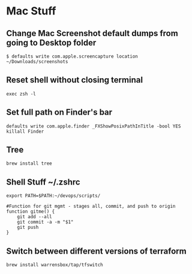 # Mac Stuff

## Change Mac Screenshot default dumps from going to Desktop folder

    $ defaults write com.apple.screencapture location ~/Downloads/screenshots

## Reset shell without closing terminal

    exec zsh -l

## Set full path on Finder's bar

    defaults write com.apple.finder _FXShowPosixPathInTitle -bool YES
    killall Finder
    

## Tree

    brew install tree
    

## Shell Stuff ~/.zshrc

    export PATH=$PATH:~/devops/scripts/
    
    #Function for git mgmt - stages all, commit, and push to origin
    function gitme() {
        git add --all
        git commit -a -m "$1"
        git push
    }


## Switch between different versions of terraform

    brew install warrensbox/tap/tfswitch

 
